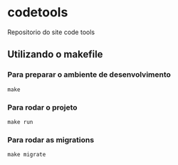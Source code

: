 # codetools
Repositorio do site code tools

## Utilizando o makefile

### Para preparar o ambiente de desenvolvimento

```shell
make
```

### Para rodar o projeto

```shell
make run
```

### Para rodar as migrations

```shell
make migrate
```

